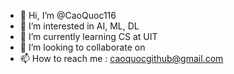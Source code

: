 - 👋 Hi, I’m @CaoQuoc116
- 👀 I’m interested in AI, ML, DL
- 🌱 I’m currently learning CS at UIT
- 💞️ I’m looking to collaborate on 
- 📫 How to reach me : caoquocgithub@gmail.com

<!---
CaoQuoc116/CaoQuoc116 is a ✨ special ✨ repository because its `README.md` (this file) appears on your GitHub profile.
You can click the Preview link to take a look at your changes.
--->
